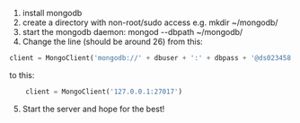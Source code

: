 1. install mongodb
2. create a directory with non-root/sudo access e.g. 
  mkdir ~/mongodb/
3. start the mongodb daemon: 
  mongod --dbpath ~/mongodb/
4. Change the line (should be around 26) from this:
  ```python
  client = MongoClient('mongodb://' + dbuser + ':' + dbpass + '@ds023458.mlab.com:23458/heroku_6f2n4wp9')
  ```
  to this:
  ```python
      client = MongoClient('127.0.0.1:27017')
  ```
5. Start the server and hope for the best!
